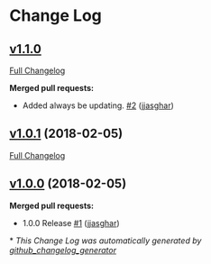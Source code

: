 # Change Log

## [v1.1.0](https://github.com/jjasghar/chef-vmware-tools/tree/v1.1.0)

[Full Changelog](https://github.com/jjasghar/chef-vmware-tools/compare/v1.0.1...v1.1.0)

**Merged pull requests:**

- Added always be updating. [\#2](https://github.com/jjasghar/chef-vmware-tools/pull/2) ([jjasghar](https://github.com/jjasghar))

## [v1.0.1](https://github.com/jjasghar/chef-vmware-tools/tree/v1.0.1) (2018-02-05)
[Full Changelog](https://github.com/jjasghar/chef-vmware-tools/compare/v1.0.0...v1.0.1)

## [v1.0.0](https://github.com/jjasghar/chef-vmware-tools/tree/v1.0.0) (2018-02-05)
**Merged pull requests:**

- 1.0.0 Release [\#1](https://github.com/jjasghar/chef-vmware-tools/pull/1) ([jjasghar](https://github.com/jjasghar))



\* *This Change Log was automatically generated by [github_changelog_generator](https://github.com/skywinder/Github-Changelog-Generator)*
